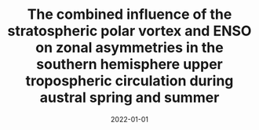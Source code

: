 ---
title: "The combined influence of the stratospheric polar vortex and ENSO on zonal asymmetries in the southern hemisphere upper tropospheric circulation during austral spring and summer"
collection: publications
permalink: /publication/2022-01-01-The-combined-influence-of-the-stratospheric-polar-vortex-and-ENSO-on-zonal-asymmetries-in-the-southern-hemisphere-upper-tropospheric-circulation-during-austral-spring-and-summer
date: 2022-01-01
venue: 'Climate Dynamics'
paperurl: 'https://link.springer.com/article/10.1007/s00382-022-06225-0'
citation: ' M. Osman,  T.G. Shepherd,  C.S. Vera, &quot;The combined influence of the stratospheric polar vortex and ENSO on zonal asymmetries in the southern hemisphere upper tropospheric circulation during austral spring and summer.&quot; Climate Dynamics, 2022.'
---